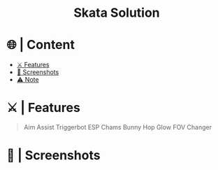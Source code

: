 <a id="top"></a>
<h1 align="center">
Skata Solution
</h1>




# 🌐 | Content

- [⚔️ Features](#features)
- [📸 Screenshots](#screenshot)
- [⚠️ Note](#note)

<a id="features"></a>

# ⚔️ | Features

> Aim Assist
> Triggerbot
> ESP
> Chams
> Bunny Hop
> Glow
> FOV Changer

<a id="screenshot"></a>

# 📸 | Screenshots
